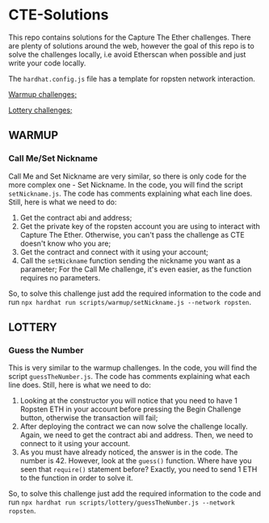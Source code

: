 # CTE-Solutions
This repo contains solutions for the Capture The Ether challenges. There are plenty of solutions around the web, however the goal of this repo is to solve the challenges locally, i.e avoid Etherscan when possible and just write your code locally.

The `hardhat.config.js` file has a template for ropsten network interaction.

[Warmup challenges;](#warmup)

[Lottery challenges;](#lottery)

## WARMUP

### Call Me/Set Nickname
Call Me and Set Nickname are very similar, so there is only code for the more complex one - Set Nickname. 
In the code, you will find the script `setNickname.js`. The code has comments explaining what each line does. Still, here is what we need to do:
1. Get the contract abi and address;
2. Get the private key of the ropsten account you are using to interact with Capture The Ether. Otherwise, you can't pass the challenge as CTE doesn't know who you are;
3. Get the contract and connect with it using your account;
4. Call the `setNickname` function sending the nickname you want as a parameter; For the Call Me challenge, it's even easier, as the function requires no parameters.

So, to solve this challenge just add the required information to the code and run `npx hardhat run scripts/warmup/setNickname.js --network ropsten`.

## LOTTERY

### Guess the Number
This is very similar to the warmup challenges.
In the code, you will find the script `guessTheNumber.js`. The code has comments explaining what each line does. Still, here is what we need to do:
1. Looking at the constructor you will notice that you need to have 1 Ropsten ETH in your account before pressing the Begin Challenge button, otherwise the transaction will fail;
2. After deploying the contract we can now solve the challenge locally. Again, we need to get the contract abi and address. Then, we need to connect to it using your account.
3. As you must have already noticed, the answer is in the code. The number is 42. However, look at the `guess()` function. Where have you seen that `require()` statement before? Exactly, you need to send 1 ETH to the function in order to solve it.

So, to solve this challenge just add the required information to the code and run `npx hardhat run scripts/lottery/guessTheNumber.js --network ropsten`.

